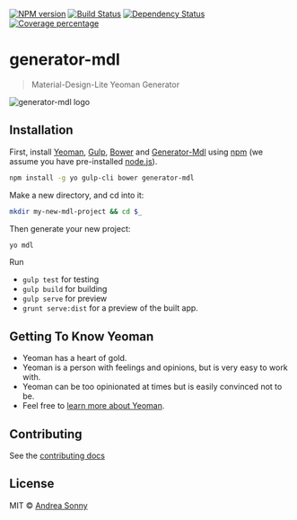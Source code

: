 [![NPM version][npm-image]][npm-url] [![Build Status][travis-image]][travis-url] [![Dependency Status][daviddm-image]][daviddm-url] [![Coverage percentage][coveralls-image]][coveralls-url]

# generator-mdl

> Material-Design-Lite Yeoman Generator

![generator-mdl logo](http://i.imgur.com/k31v2Ui.jpg)

## Installation

First, install [Yeoman](http://yeoman.io), [Gulp](http://gulpjs.com), [Bower](http://bower.io) and [Generator-Mdl](https://github.com/andreasonny83/generator-mdl) using [npm](https://www.npmjs.com/) (we assume you have pre-installed [node.js](https://nodejs.org/)).

```bash
npm install -g yo gulp-cli bower generator-mdl
```

Make a new directory, and cd into it:

```bash
mkdir my-new-mdl-project && cd $_
```

Then generate your new project:

```bash
yo mdl
```

Run
* `gulp test` for testing
* `gulp build` for building
* `gulp serve` for preview
* `grunt serve:dist` for a preview of the built app.

## Getting To Know Yeoman

 * Yeoman has a heart of gold.
 * Yeoman is a person with feelings and opinions, but is very easy to work with.
 * Yeoman can be too opinionated at times but is easily convinced not to be.
 * Feel free to [learn more about Yeoman](http://yeoman.io/).


## Contributing

See the [contributing docs](https://github.com/andreasonny83/generator-mdl/blob/master/CONTRIBUTING.md)

## License

MIT © [Andrea Sonny](https://github.com/andreasonny83)


[npm-image]: https://badge.fury.io/js/generator-mdl.svg
[npm-url]: https://npmjs.org/package/generator-mdl
[travis-image]: https://travis-ci.org/andreasonny83/generator-mdl.svg?branch=master
[travis-url]: https://travis-ci.org/andreasonny83/generator-mdl
[daviddm-image]: https://david-dm.org/andreasonny83/generator-mdl.svg?theme=shields.io
[daviddm-url]: https://david-dm.org/andreasonny83/generator-mdl
[coveralls-image]: https://coveralls.io/repos/andreasonny83/generator-mdl/badge.svg
[coveralls-url]: https://coveralls.io/r/andreasonny83/generator-mdl
